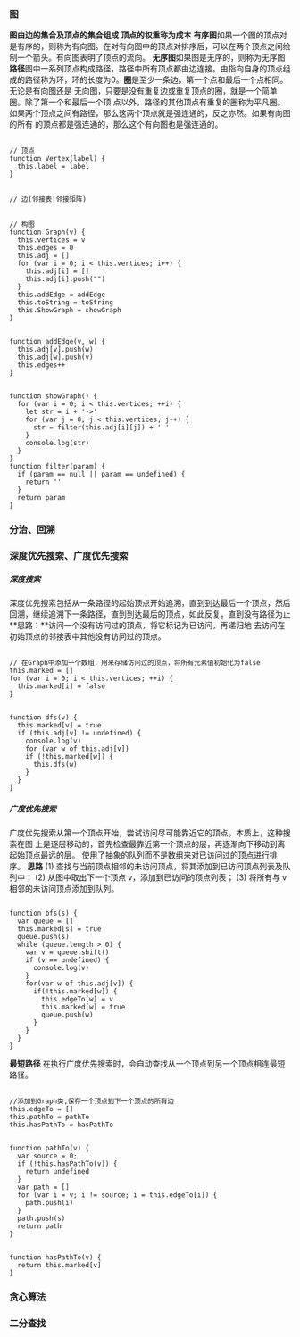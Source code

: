 ### 图
**图由边的集合及顶点的集合组成**
**顶点的权重称为成本**
**有序图**如果一个图的顶点对是有序的，则称为有向图。在对有向图中的顶点对排序后，可以在两个顶点之间绘制一个箭头。有向图表明了顶点的流向。
**无序图**如果图是无序的，则称为无序图
**路径**图中一系列顶点构成路径，路径中所有顶点都由边连接。由指向自身的顶点组成的路径称为环，环的长度为0。**圈**是至少一条边，第一个点和最后一个点相同。
无论是有向图还是 无向图，只要是没有重复边或重复顶点的圈，就是一个简单圈。除了第一个和最后一个顶 点以外，路径的其他顶点有重复的圈称为平凡圈。
如果两个顶点之间有路径，那么这两个顶点就是强连通的，反之亦然。如果有向图的所有 的顶点都是强连通的，那么这个有向图也是强连通的。
<pre><code>
// 顶点
function Vertex(label) {
  this.label = label
}
</code></pre>
<pre><code>
// 边(邻接表|邻接矩阵)
</code></pre>
<pre><code>
// 构图
function Graph(v) {
  this.vertices = v
  this.edges = 0
  this.adj = []
  for (var i = 0; i < this.vertices; i++) {
    this.adj[i] = []
    this.adj[i].push("")
  }
  this.addEdge = addEdge
  this.toString = toString 
  this.ShowGraph = showGraph
}
</code></pre>
<pre><code>
function addEdge(v, w) {
  this.adj[v].push(w)
  this.adj[w].push(v)
  this.edges++
}
</code></pre>
<pre><code>
function showGraph() {
  for (var i = 0; i < this.vertices; ++i) {
    let str = i + '->'
    for (var j = 0; j < this.vertices; j++) {
      str = filter(this.adj[i][j]) + ' '
    }
    console.log(str)
  }
}
function filter(param) {
  if (param == null || param == undefined) {
    return ''
  }
  return param
}
</code></pre>
### 分治、回溯
### 深度优先搜索、广度优先搜索
##### 深度搜索
深度优先搜索包括从一条路径的起始顶点开始追溯，直到到达最后一个顶点，然后回溯，继续追溯下一条路径，直到到达最后的顶点，如此反复，直到没有路径为止
**思路：**访问一个没有访问过的顶点，将它标记为已访问，再递归地 去访问在初始顶点的邻接表中其他没有访问过的顶点。
<pre><code>
// 在Graph中添加一个数组，用来存储访问过的顶点，将所有元素值初始化为false
this.marked = []
for (var i = 0; i < this.vertices; ++i) {
  this.marked[i] = false
}
</code></pre>
<pre><code>
function dfs(v) {
  this.marked[v] = true
  if (this.adj[v] != undefined) {
    console.log(v)
    for (var w of this.adj[v])
    if (!this.marked[w]) {
      this.dfs(w)
    }
  }
}
</code></pre>
##### 广度优先搜索
广度优先搜索从第一个顶点开始，尝试访问尽可能靠近它的顶点。本质上，这种搜索在图 上是逐层移动的，首先检查最靠近第一个顶点的层，再逐渐向下移动到离起始顶点最远的层。
使用了抽象的队列而不是数组来对已访问过的顶点进行排序。
**思路**
(1) 查找与当前顶点相邻的未访问顶点，将其添加到已访问顶点列表及队列中； 
(2) 从图中取出下一个顶点 v，添加到已访问的顶点列表； 
(3) 将所有与 v 相邻的未访问顶点添加到队列。
<pre><code>
function bfs(s) {
  var queue = []
  this.marked[s] = true
  queue.push(s)
  while (queue.length > 0) {
    var v = queue.shift()
    if (v == undefined) {
      console.log(v)
    }
    for(var w of this.adj[v]) {
      if(!this.marked[w]) {
        this.edgeTo[w] = v
        this.marked[w] = true
        queue.push(w)
      }
    }
  }
}
</code></pre>

**最短路径**
在执行广度优先搜索时，会自动查找从一个顶点到另一个顶点相连最短路径。
<pre><code>
//添加到Graph类,保存一个顶点到下一个顶点的所有边
this.edgeTo = []
this.pathTo = pathTo
this.hasPathTo = hasPathTo
</code></pre>
<pre><code>
function pathTo(v) {
  var source = 0;
  if (!this.hasPathTo(v)) {
    return undefined
  }
  var path = []
  for (var i = v; i != source; i = this.edgeTo[i]) {
    path.push(i)
  }
  path.push(s)
  return path
}
</code></pre>
<pre><code>
function hasPathTo(v) {
  return this.marked[v]
}
</code></pre>
### 贪心算法
### 二分查找